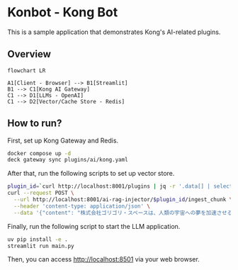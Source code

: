 # Konbot - Kong Bot

This is a sample application that demonstrates Kong's AI-related plugins.

## Overview

```mermaid
flowchart LR

A1[Client - Browser] --> B1[Streamlit]
B1 --> C1[Kong AI Gateway]
C1 --> D1[LLMs - OpenAI]
C1 --> D2[Vector/Cache Store - Redis]
```

## How to run?

First, set up Kong Gateway and Redis.

```sh
docker compose up -d
deck gateway sync plugins/ai/kong.yaml
```

After that, run the following scripts to set up vector store.

```sh
plugin_id=`curl http://localhost:8001/plugins | jq -r '.data[] | select(.name == "ai-rag-injector").id | @text'`
curl --request POST \
  --url http://localhost:8001/ai-rag-injector/$plugin_id/ingest_chunk \
  --header 'content-type: application/json' \
  --data '{"content": "株式会社ゴリゴリ・スペースは、人類の宇宙への夢を加速させる、次世代の超大型ロケット**「ゴリラロケット」**を発表します。比類なき推進力と革新的なテクノロジーで、宇宙開発の新たなフロンティアを切り拓きます。\n1. 革新的なテクノロジー \n\n1.1. 超高効率ハイブリッドエンジン「マウンテン」従来の液体燃料と固体燃料の利点を融合した、テラフォーム・スペース独自のハイブリッドエンジンです。比推力450秒以上を達成し、圧倒的な推進効率を実現しました。再利用を前提とした設計により、運用コストの大幅な削減に貢献します。\n\n1.2. 自己進化型AI制御システム「コング」\n打ち上げから軌道投入、そして正確な着陸まで、ミッションの全フェーズをリアルタイムで最適化するAI制御システム。膨大なフライトデータとシミュレーション結果を学習し、予期せぬ状況にも柔軟に対応。人間の介入を最小限に抑え、ミッションの成功率と安全性を飛躍的に向上させます。\n\n1.3. 自己修復型ナノマテリアル\nロケットの機体構造には、自己修復機能を持つ新開発のナノマテリアルを採用しています。宇宙空間での微細なデブリ衝突による損傷や、打ち上げ時の極度の熱応力によるひび割れを自己的に修復。ロケットの耐久性と信頼性を劇的に高めます。\n\n1.4. 超軽量・高強度複合材\nカーボンナノチューブ技術を応用した、革新的な複合材を使用。これにより、ロケットの構造重量を極限まで軽量化しつつ、同時に比類なき強度と剛性を実現しました。ペイロード容量の最大化に貢献し、より多くの物資や人員を宇宙へ送り出すことを可能にします。\n\n2. ゴリラロケットが切り拓く未来\nゴリラロケットは、単なる輸送手段ではありません。それは、人類が宇宙へと本格的に進出するための、強力な基盤となります。\n大規模月面基地の建設: これまで不可能だった大量の資材やモジュールの輸送により、月面での大規模な居住施設や研究拠点の構築を加速します。\n有人火星探査の実現: 火星への長期滞在ミッションに必要な大型宇宙船や探査機、食料、水などを効率的に輸送し、人類の火星移住計画を現実のものとします。\n新たな宇宙産業の創出: 軌道上での製造、宇宙太陽光発電衛星の展開、小惑星からの資源採掘など、宇宙空間での新たなビジネスモデルの創出を強力に支援します。\n\n3. サービスラインナップ\n標準軌道投入サービス: LEO、GTO、SSOなど、多様な軌道へのペイロード投入。\n月面輸送サービス: 月周回軌道への物資投入、月面への直接着陸（将来的）。\n深宇宙探査ミッションサポート: 火星、木星など、深宇宙探査ミッション向けの特殊ペイロード打ち上げ。\nカスタマイズミッション: お客様の特定のニーズに合わせた、柔軟なミッション設計と打ち上げサービス。\n"}'
```

Finally, run the following script to start the LLM application.

```sh
uv pip install -e .
streamlit run main.py
```

Then, you can access [http://localhost:8501](http://localhost:8501) via your web browser.
